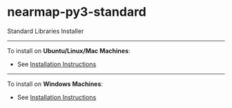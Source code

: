 # nearmap-py3-standard

Standard Libraries Installer

****
To install on **Ubuntu/Linux/Mac Machines**:

- See [Installation Instructions](./Ubuntu_Install.md)
****
To install on **Windows Machines**:

- See [Installation Instructions](./Windows_Install.md)